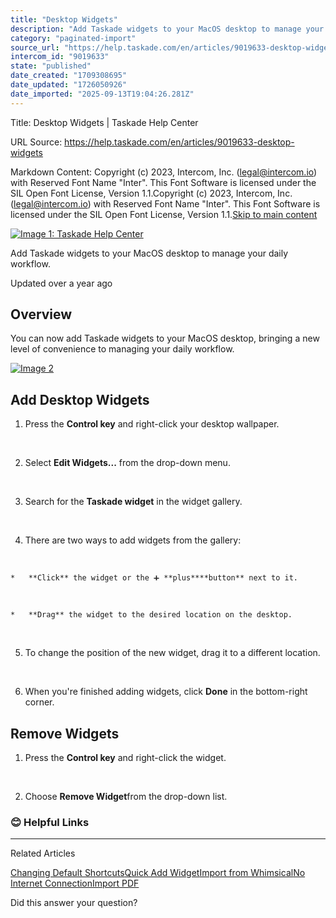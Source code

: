 ```yaml
---
title: "Desktop Widgets"
description: "Add Taskade widgets to your MacOS desktop to manage your daily workflow."
category: "paginated-import"
source_url: "https://help.taskade.com/en/articles/9019633-desktop-widgets"
intercom_id: "9019633"
state: "published"
date_created: "1709308695"
date_updated: "1726050926"
date_imported: "2025-09-13T19:04:26.281Z"
---
```


Title: Desktop Widgets | Taskade Help Center

URL Source: https://help.taskade.com/en/articles/9019633-desktop-widgets

Markdown Content:
Copyright (c) 2023, Intercom, Inc. (legal@intercom.io) with Reserved Font Name "Inter". This Font Software is licensed under the SIL Open Font License, Version 1.1.Copyright (c) 2023, Intercom, Inc. (legal@intercom.io) with Reserved Font Name "Inter". This Font Software is licensed under the SIL Open Font License, Version 1.1.[Skip to main content](https://help.taskade.com/en/articles/9019633-desktop-widgets#main-content)

[![Image 1: Taskade Help Center](https://downloads.intercomcdn.com/i/o/490280/d14603621e78c833c2d0e66f/2d1230f35f3009fff25b2989e93312a5.png)](https://help.taskade.com/en/)

Add Taskade widgets to your MacOS desktop to manage your daily workflow.

Updated over a year ago

**Overview**
------------

You can now add Taskade widgets to your MacOS desktop, bringing a new level of convenience to managing your daily workflow.

[![Image 2](https://downloads.intercomcdn.com/i/o/979116546/c4a618675a370531e22dba12/macos-widgets.jpg?expires=1757791800&signature=d4b75adc520a767fbfa20186b1dd2179cd71f3e152113e364297d46b281137ca&req=fScuF8h4mIVZFb4f3HP0gKHUa0gdijBM6R6ivNaNRE2yWMjDAXiNkrEMShIz%0A9qzT8hG4Cl9FEqrB4Q%3D%3D%0A)](https://downloads.intercomcdn.com/i/o/979116546/c4a618675a370531e22dba12/macos-widgets.jpg?expires=1757791800&signature=d4b75adc520a767fbfa20186b1dd2179cd71f3e152113e364297d46b281137ca&req=fScuF8h4mIVZFb4f3HP0gKHUa0gdijBM6R6ivNaNRE2yWMjDAXiNkrEMShIz%0A9qzT8hG4Cl9FEqrB4Q%3D%3D%0A)

**Add Desktop Widgets**
-----------------------

1.   Press the **Control key** and right-click your desktop wallpaper.

​

2.   Select **Edit Widgets...** from the drop-down menu.

​

3.   Search for the **Taskade widget** in the widget gallery.

​

4.   There are two ways to add widgets from the gallery:

​

    *   **Click** the widget or the ➕ **plus****button** next to it.

​

    *   **Drag** the widget to the desired location on the desktop.

​

5.   To change the position of the new widget, drag it to a different location.

​

6.   When you're finished adding widgets, click **Done** in the bottom-right corner.

**Remove Widgets**
------------------

1.   Press the **Control key** and right-click the widget.

​

2.   Choose **Remove Widget**from the drop-down list.

### **😊 Helpful Links**

* * *

Related Articles

[Changing Default Shortcuts](https://help.taskade.com/en/articles/8958398-changing-default-shortcuts)[Quick Add Widget](https://help.taskade.com/en/articles/8958542-quick-add-widget)[Import from Whimsical](https://help.taskade.com/en/articles/8958609-import-from-whimsical)[No Internet Connection](https://help.taskade.com/en/articles/8958633-no-internet-connection)[Import PDF](https://help.taskade.com/en/articles/10316350-import-pdf)

Did this answer your question?
